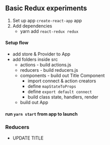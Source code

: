 ## Basic Redux experiments

1) Set up app `create-react-app` app
2) Add dependencies
    - yarn add `react-redux redux` 

#### Setup flow
- add store & Provider to App
- add folders inside src
    - actions - build actions.js
    - reducers - build reducers.js
    - components - build out Title Component
        - import connect & action creators
        - define `mapStateToProps`
        - define  `export default connect`
        - build class state, handlers, render
     - build out App   

#### run `yarn start` from app  to launch

### Reducers
- UPDATE TITLE
